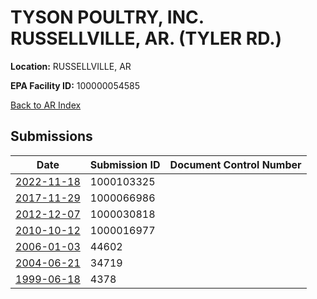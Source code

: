 # TYSON POULTRY, INC. RUSSELLVILLE, AR. (TYLER RD.)

**Location:** RUSSELLVILLE, AR

**EPA Facility ID:** 100000054585

[Back to AR Index](../../index.md)

## Submissions

| Date | Submission ID | Document Control Number |
|------|--------------|-------------------------|
| [2022-11-18](submissions/1000103325.md) | 1000103325 |  |
| [2017-11-29](submissions/1000066986.md) | 1000066986 |  |
| [2012-12-07](submissions/1000030818.md) | 1000030818 |  |
| [2010-10-12](submissions/1000016977.md) | 1000016977 |  |
| [2006-01-03](submissions/44602.md) | 44602 |  |
| [2004-06-21](submissions/34719.md) | 34719 |  |
| [1999-06-18](submissions/4378.md) | 4378 |  |
